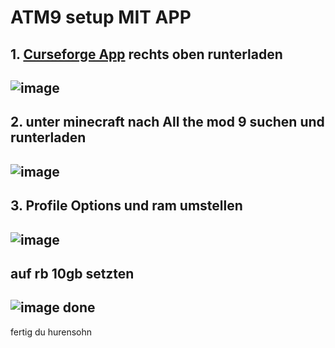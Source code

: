 
# ATM9 setup MIT APP
## **1.** [Curseforge App](https://www.curseforge.com/) rechts oben runterladen
## ![image](https://github.com/Xevalor/Minecraft/assets/133159086/7943b5ca-8e60-4fe8-a154-396c59048915)
## **2.** unter minecraft nach All the mod 9 suchen und runterladen
## ![image](https://github.com/Xevalor/Minecraft/assets/133159086/3727601f-7902-4303-99dc-fd890d7fa27f)
## **3.** Profile Options und ram umstellen
## ![image](https://github.com/Xevalor/Minecraft/assets/133159086/149819b9-a7d2-4de1-a76d-fa9a20156d6d)
## auf rb 10gb setzten
## ![image](https://github.com/Xevalor/Minecraft/assets/133159086/7c3d5e84-7e2d-475a-b611-f3e90dbeeec5) done
[](https://github.com/Xevalor/Minecraft/assets/133159086/3e83cdbc-3675-410d-999a-e8e005606881)
[](https://github.com/Xevalor/Minecraft/assets/133159086/8b7cd2a4-8940-4bba-a856-cc5a9323d18e)

fertig du hurensohn
